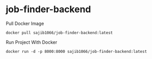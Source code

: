 # job-finder-backend

Pull Docker Image

```
docker pull sajib1066/job-finder-backend:latest
```

Run Project With Docker

```
docker run -d -p 8000:8000 sajib1066/job-finder-backend:latest
```


